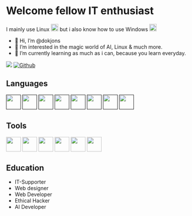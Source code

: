 <h1>Welcome fellow IT enthusiast</h1>
<p>I mainly use Linux <img height="20" src="https://www.freepnglogos.com/uploads/linux-png/file-icons-flat-linux-svg-wikimedia-commons-6.png"> but i also know how to use Windows <img height="20" src="https://www.freeiconspng.com/thumbs/windows-icon-png/cute-ball-windows-icon-png-16.png"></p>


- 👋 Hi, I’m @dokjons
- 👀 I’m interested in the magic world of AI, Linux & much more.
- 🌱 I’m currently learning as much as i can, because you learn everyday.
<!-- Profile View Count and GitStats -->
![](https://komarev.com/ghpvc/?username=dokjons&style=flat)
[![Github](https://img.shields.io/badge/-dokjons-black?style=flat&labelColor=black&logo=github&logoColor=white)](https://gitstats.me/dokjons)

<h2>Languages</h2>
<code><a href=""><img height="40" src="https://upload.wikimedia.org/wikipedia/en/thumb/3/30/Java_programming_language_logo.svg/1200px-Java_programming_language_logo.svg.png"></a></code>
<code><a href=""><img height="40" src="https://upload.wikimedia.org/wikipedia/commons/thumb/c/c3/Python-logo-notext.svg/1200px-Python-logo-notext.svg.png"></a></code>
<code><a href=""><img height="40" src="https://upload.wikimedia.org/wikipedia/commons/thumb/0/0d/C_Sharp_wordmark.svg/512px-C_Sharp_wordmark.svg.png?20190414011151"></a></code>
<code><a href=""><img height="40" src="https://cdn.worldvectorlogo.com/logos/html-1.svg"></a></code>
<code><a href=""><img height="40" src="https://logospng.org/download/css-3/logo-css-3-2048.png"></a></code>
<code><a href=""><img height="40" src="https://sass-lang.com/assets/img/styleguide/seal-color-aef0354c.png"></a></code>
<code><a href=""><img height="40" src="https://upload.wikimedia.org/wikipedia/commons/6/6a/JavaScript-logo.png"></a></code>
<code><a href=""><img height="40" src="https://upload.wikimedia.org/wikipedia/commons/2/2f/PowerShell_5.0_icon.png"></a></code>
<!--- <code><a href=""><img height="40" src=""></a></code> --->

<h2>Tools</h2>
<code><a href="https://www.jetbrains.com/pycharm/"><img height="40" src="https://upload.wikimedia.org/wikipedia/commons/thumb/1/1d/PyCharm_Icon.svg/1200px-PyCharm_Icon.svg.png"></a></code>
<code><a href="https://www.jetbrains.com/idea/"><img height="40" src="https://resources.jetbrains.com/storage/products/intellij-idea/img/meta/intellij-idea_logo_300x300.png"></a></code>
<code><a href="https://code.visualstudio.com/"><img height="40" src="https://upload.wikimedia.org/wikipedia/commons/thumb/9/9a/Visual_Studio_Code_1.35_icon.svg/2048px-Visual_Studio_Code_1.35_icon.svg.png"></a></code>
<code><a href="https://developer.android.com/studio"><img height="40" src="https://upload.wikimedia.org/wikipedia/commons/thumb/9/95/Android_Studio_Icon_3.6.svg/1900px-Android_Studio_Icon_3.6.svg.png"></a></code>
<code><a href="https://sqlite.org/index.html"><img height="40" src="https://upload.wikimedia.org/wikipedia/commons/thumb/9/97/Sqlite-square-icon.svg/2048px-Sqlite-square-icon.svg.png"></a></code>
<code><a href="https://www.mysql.com/about/legal/logos.html"><img height="40" src="https://1000logos.net/wp-content/uploads/2020/08/MySQL-Logo.png"></a></code>

<h2>Education</h2>
<ul>
  <li>IT-Supporter</li>
  <li>Web designer</li>
  <li>Web Developer</li>
  <li>Ethical Hacker</li>
  <li>AI Developer</li>
</ul>

<!---
dokjons/dokjons is a ✨ special ✨ repository because its `README.md` (this file) appears on your GitHub profile.
You can click the Preview link to take a look at your changes.
--->
